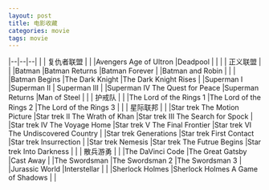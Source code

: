 ```yaml
---
layout: post
title: 电影收藏
categories: movie
tags: movie
--- 
```

|--|--|--|
|  | 复仇者联盟 |  |
|Avengers Age of Ultron |Deadpool |  |
|  | 正义联盟 |  |
|Batman |Batman Returns |Batman Forever |
|Batman and Robin |  |  |
|Batman Begins |The Dark Knight |The Dark Knight Rises |
|Superman I |Superman II | Superman III |
|Superman IV The Quest for Peace |Superman Returns |Man of Steel |
|  | 护戒队 |  |
|The Lord of the Rings 1 |The Lord of the Rings 2 |The Lord of the Rings 3 |
|  | 星际联邦 |  |
|Star trek The Motion Picture |Star trek II The Wrath of Khan |Star trek III The Search for Spock |
|Star trek IV The Voyage Home |Star trek V The Final Frontier |Star trek VI The Undiscovered Country |
|Star trek Generations |Star trek First Contact |Star trek Insurrection |
|Star trek Nemesis |Star trek The Futrue Begins |Star trek Into Darkness |
|  | 散兵游勇 |  |
|The DaVinci Code |The Great Gatsby |Cast Away |
|The Swordsman |The Swordsman 2 |The Swordsman 3 |
|Jurassic World |Interstellar |  |
|Sherlock Holmes |Sherlock Holmes A Game of Shadows |  |

